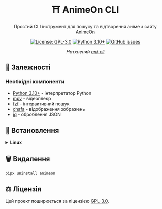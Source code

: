 <div align="center">

# ⛩️ AnimeOn CLI

Простий CLI інструмент для пошуку та відтворення аніме з сайту [AnimeOn](https://animeon.club/)

[![License: GPL-3.0](https://img.shields.io/badge/License-GPL--3.0-blue.svg)](https://github.com/Skrriply/animeon-cli/blob/main/LICENSE)
[![Python 3.10+](https://img.shields.io/badge/Python-3.10+-blue.svg)](https://www.python.org/downloads/)
[![GitHub issues](https://img.shields.io/github/issues/Skrriply/animeon-cli)](https://github.com/Skrriply/animeon-cli/issues)

_Натхнений [ani-cli](https://github.com/pystardust/ani-cli)_

</div>

## 🔐 Залежності

### Необхідні компоненти

- [Python 3.10+](https://www.python.org/downloads/) - інтерпретатор Python
- [mpv](https://github.com/mpv-player/mpv) - відеоплеєр
- [fzf](https://github.com/junegunn/fzf) - інтерактивний пошук
- [chafa](https://github.com/hpjansson/chafa) - відображення зображень
- [jq](https://github.com/jqlang/jq) - оброблення JSON

## 🚀 Встановлення

<details>
<summary><b>Linux</b></summary>

### 1️⃣ Встановлення системних залежностей та pipx

#### Ubuntu/Debian

```bash
sudo apt update
sudo apt install python3 python3-pip pipx mpv fzf
```

#### Arch Linux

```bash
sudo pacman -S python python-pip python-pipx mpv fzf
```

#### OpenSUSE Tumbleweed

```bash
sudo zypper refresh
sudo zypper install python311 python311-pip python311-pipx mpv fzf
```

### 2️⃣ Встановлення застосунку

#### Через pipx та Git (рекомендовано)

```bash
pipx install git+https://github.com/Skrriply/animeon-cli.git
```

#### Альтернативний спосіб (без Git)

```bash
pipx install https://github.com/Skrriply/animeon-cli/archive/refs/heads/main.zip
```

</details>

## 🗑️ Видалення

```bash
pipx uninstall animeon
```

## ⚖️ Ліцензія

Цей проєкт поширюється за ліцензією [GPL-3.0](https://github.com/Skrriply/animeon-cli/blob/main/LICENSE).
